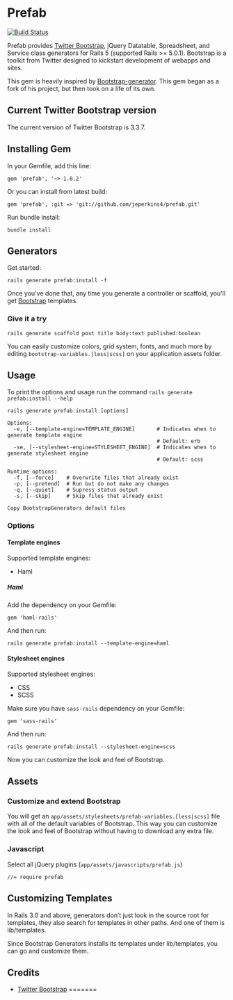 Prefab
======
[![Build Status](https://travis-ci.org/jeperkins4/prefab.png?branch=master)](https://travis-ci.org/jeperkins4/prefab)

Prefab provides [Twitter Bootstrap](http://getbootstrap.com/), jQuery Datatable, Spreadsheet, and Service class generators for Rails 5 (supported Rails >= 5.0.1). Bootstrap is a toolkit from Twitter designed to kickstart development of webapps and sites.

This gem is heavily inspired by [Bootstrap-generator](https://github.com/decioferreira/bootstrap-generators).  This gem began as a fork of his project, but then took on a life of its own.

## Current Twitter Bootstrap version

The current version of Twitter Bootstrap is 3.3.7.

## Installing Gem

In your Gemfile, add this line:

    gem 'prefab', '~> 1.0.2'

Or you can install from latest build:

    gem 'prefab', :git => 'git://github.com/jeperkins4/prefab.git'

Run bundle install:

    bundle install

## Generators

Get started:

    rails generate prefab:install -f

Once you've done that, any time you generate a controller or scaffold, you'll get [Bootstrap](http://twitter.github.com/bootstrap/) templates.

### Give it a try

    rails generate scaffold post title body:text published:boolean

You can easily customize colors, grid system, fonts, and much more by editing `bootstrap-variables.[less|scss]` on your application assets folder.

## Usage

To print the options and usage run the command `rails generate prefab:install --help`

    rails generate prefab:install [options]

    Options:
      -e, [--template-engine=TEMPLATE_ENGINE]       # Indicates when to generate template engine
                                                    # Default: erb
      -se, [--stylesheet-engine=STYLESHEET_ENGINE]  # Indicates when to generate stylesheet engine
                                                    # Default: scss

    Runtime options:
      -f, [--force]    # Overwrite files that already exist
      -p, [--pretend]  # Run but do not make any changes
      -q, [--quiet]    # Supress status output
      -s, [--skip]     # Skip files that already exist

    Copy BootstrapGenerators default files

### Options

#### Template engines

Supported template engines:

* Haml

##### Haml

Add the dependency on your Gemfile:

    gem 'haml-rails'

And then run:

    rails generate prefab:install --template-engine=haml


#### Stylesheet engines

Supported stylesheet engines:

* CSS
* SCSS

Make sure you have `sass-rails` dependency on your Gemfile:

    gem 'sass-rails'

And then run:

    rails generate prefab:install --stylesheet-engine=scss

Now you can customize the look and feel of Bootstrap.

## Assets

### Customize and extend Bootstrap

You will get an `app/assets/stylesheets/prefab-variables.[less|scss]` file with all of the default variables of Bootstrap. This way you can customize the look and feel of Bootstrap without having to download any extra file.

### Javascript

Select all jQuery plugins (`app/assets/javascripts/prefab.js`)

    //= require prefab

## Customizing Templates

In Rails 3.0 and above, generators don’t just look in the source root for templates, they also search for templates in other paths. And one of them is lib/templates.

Since Bootstrap Generators installs its templates under lib/templates, you can go and customize them.

## Credits

* [Twitter Bootstrap](http://getbootstrap.com)
=======
